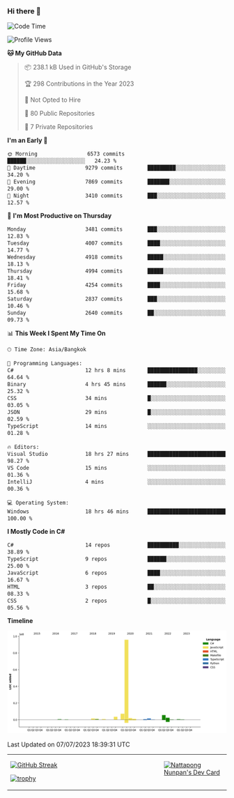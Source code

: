 ### Hi there 👋

<!--START_SECTION:waka-->
![Code Time](http://img.shields.io/badge/Code%20Time-662%20hrs%2034%20mins-blue)

![Profile Views](http://img.shields.io/badge/Profile%20Views-0-blue)

**🐱 My GitHub Data** 

> 📦 238.1 kB Used in GitHub's Storage 
 > 
> 🏆 298 Contributions in the Year 2023
 > 
> 🚫 Not Opted to Hire
 > 
> 📜 80 Public Repositories 
 > 
> 🔑 7 Private Repositories 
 > 
**I'm an Early 🐤** 

```text
🌞 Morning                6573 commits        ██████░░░░░░░░░░░░░░░░░░░   24.23 % 
🌆 Daytime                9279 commits        █████████░░░░░░░░░░░░░░░░   34.20 % 
🌃 Evening                7869 commits        ███████░░░░░░░░░░░░░░░░░░   29.00 % 
🌙 Night                  3410 commits        ███░░░░░░░░░░░░░░░░░░░░░░   12.57 % 
```
📅 **I'm Most Productive on Thursday** 

```text
Monday                   3481 commits        ███░░░░░░░░░░░░░░░░░░░░░░   12.83 % 
Tuesday                  4007 commits        ████░░░░░░░░░░░░░░░░░░░░░   14.77 % 
Wednesday                4918 commits        █████░░░░░░░░░░░░░░░░░░░░   18.13 % 
Thursday                 4994 commits        █████░░░░░░░░░░░░░░░░░░░░   18.41 % 
Friday                   4254 commits        ████░░░░░░░░░░░░░░░░░░░░░   15.68 % 
Saturday                 2837 commits        ███░░░░░░░░░░░░░░░░░░░░░░   10.46 % 
Sunday                   2640 commits        ██░░░░░░░░░░░░░░░░░░░░░░░   09.73 % 
```


📊 **This Week I Spent My Time On** 

```text
🕑︎ Time Zone: Asia/Bangkok

💬 Programming Languages: 
C#                       12 hrs 8 mins       ████████████████░░░░░░░░░   64.64 % 
Binary                   4 hrs 45 mins       ██████░░░░░░░░░░░░░░░░░░░   25.32 % 
CSS                      34 mins             █░░░░░░░░░░░░░░░░░░░░░░░░   03.05 % 
JSON                     29 mins             █░░░░░░░░░░░░░░░░░░░░░░░░   02.59 % 
TypeScript               14 mins             ░░░░░░░░░░░░░░░░░░░░░░░░░   01.28 % 

🔥 Editors: 
Visual Studio            18 hrs 27 mins      █████████████████████████   98.27 % 
VS Code                  15 mins             ░░░░░░░░░░░░░░░░░░░░░░░░░   01.36 % 
IntelliJ                 4 mins              ░░░░░░░░░░░░░░░░░░░░░░░░░   00.36 % 

💻 Operating System: 
Windows                  18 hrs 46 mins      █████████████████████████   100.00 % 
```

**I Mostly Code in C#** 

```text
C#                       14 repos            ██████████░░░░░░░░░░░░░░░   38.89 % 
TypeScript               9 repos             ██████░░░░░░░░░░░░░░░░░░░   25.00 % 
JavaScript               6 repos             ████░░░░░░░░░░░░░░░░░░░░░   16.67 % 
HTML                     3 repos             ██░░░░░░░░░░░░░░░░░░░░░░░   08.33 % 
CSS                      2 repos             █░░░░░░░░░░░░░░░░░░░░░░░░   05.56 % 
```



**Timeline**

![Lines of Code chart](https://raw.githubusercontent.com/aixasz/aixasz/main/assets/bar_graph.png)


 Last Updated on 07/07/2023 18:39:31 UTC
<!--END_SECTION:waka-->

<table>
<tr>
<td width="70%" valign="top">
 
 [![GitHub Streak](http://github-readme-streak-stats.herokuapp.com?user=aixasz&theme=github-dark&hide_border=true&date_format=%5BY%20%5DM%20j)](https://git.io/streak-stats)

 [![trophy](https://github-profile-trophy.vercel.app/?username=aixasz&theme=onedark)](https://github.com/ryo-ma/github-profile-trophy)
 </td>
<td width="30%" valign="top">
 
<a href="https://app.daily.dev/aixasz"><img src="https://api.daily.dev/devcards/403207936e6547c9a85ea449e9f3abe8.png?r=re8" alt="Nattapong Nunpan's Dev Card"/></a>

 </td>
</tr>
</table>
 

